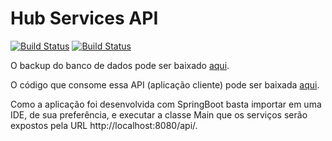 # Hub Services API

[![Build Status](https://travis-ci.org/leandrocgsi/simple-rest-example-swagger.svg?branch=master)](https://travis-ci.org/leandrocgsi/simple-rest-example-swagger)
[![Build Status](https://circleci.com/gh/leandrocgsi/hub_services_api.svg?&style=shield)](https://circleci.com/gh/leandrocgsi/hub_services_api/)

O backup do banco de dados pode ser baixado [aqui](https://raw.githubusercontent.com/leandrocgsi/hub_services_api/master/BackupBancoDeDados.sql).

O código que consome essa API (aplicação cliente) pode ser baixada [aqui](https://github.com/leandrocgsi/hub_services_client).

Como a aplicação foi desenvolvida com SpringBoot basta importar em uma IDE, de sua preferência, e executar a classe Main que os serviços serão expostos pela URL http://localhost:8080/api/.
